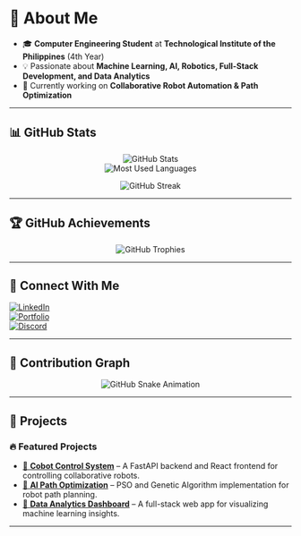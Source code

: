 # 🚀 About Me  
- 🎓 **Computer Engineering Student** at **Technological Institute of the Philippines** (4th Year)  
- 💡 Passionate about **Machine Learning, AI, Robotics, Full-Stack Development, and Data Analytics**  
- 🤖 Currently working on **Collaborative Robot Automation & Path Optimization**  

---

## 📊 GitHub Stats  
<p align="center">
  <img src="https://github-readme-stats.vercel.app/api?username=KevinS4160&show_icons=true&theme=radical&hide_border=true" alt="GitHub Stats" />
  <br>
  <img src="https://github-readme-stats.vercel.app/api/top-langs/?username=KevinS4160&layout=compact&theme=radical&hide_border=true" alt="Most Used Languages" />
</p>

<p align="center">
  <img src="https://github-readme-streak-stats.herokuapp.com/?user=KevinS4160&theme=radical&hide_border=true" alt="GitHub Streak" />
</p>

---

## 🏆 GitHub Achievements  
<p align="center">
  <img src="https://github-profile-trophy.vercel.app/?username=KevinS4160&theme=radical&margin-w=15&no-bg=true&no-frame=true" alt="GitHub Trophies" />
</p>

---

## 🔗 Connect With Me  
[![LinkedIn](https://img.shields.io/badge/LinkedIn-0077B5?style=for-the-badge&logo=linkedin&logoColor=white)](https://linkedin.com/in/yourprofile)  
[![Portfolio](https://img.shields.io/badge/Portfolio-000?style=for-the-badge&logo=vercel&logoColor=white)](https://yourwebsite.com)  
[![Discord](https://img.shields.io/badge/Discord-5865F2?style=for-the-badge&logo=discord&logoColor=white)](https://discord.gg/yourserver)  

---

## 🐍 Contribution Graph  
<p align="center">
  <img src="https://raw.githubusercontent.com/KevinS4160/KevinS4160/output/dist/github-contribution-grid-snake-dark.svg" alt="GitHub Snake Animation" />
</p>

---

## 🚀 Projects  
### 🔥 Featured Projects  
- [📌 **Cobot Control System**](https://github.com/KevinS4160/cobot-control) – A FastAPI backend and React frontend for controlling collaborative robots.  
- [📌 **AI Path Optimization**](https://github.com/KevinS4160/path-optimization) – PSO and Genetic Algorithm implementation for robot path planning.  
- [📌 **Data Analytics Dashboard**](https://github.com/KevinS4160/data-dashboard) – A full-stack web app for visualizing machine learning insights.  

---

